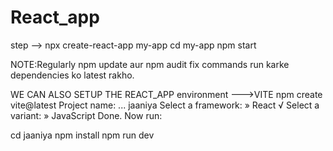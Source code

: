 # React_app
step -->  npx create-react-app my-app
cd my-app
npm start



 NOTE:Regularly npm update aur npm audit fix commands run karke dependencies ko latest rakho.


 WE CAN ALSO SETUP THE  REACT_APP environment   --->VITE
 npm create vite@latest
 Project name: ... jaaniya
 Select a framework: » React
√ Select a variant: » JavaScript
Done. Now run:

  cd jaaniya
  npm install
  npm run dev


  
